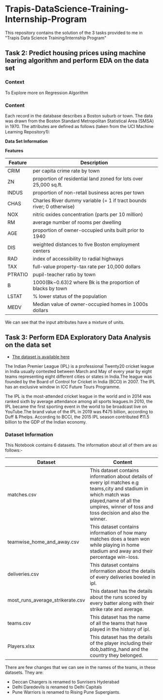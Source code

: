 # Trapis-DataScience-Training-Internship-Program
This repository contains the solution of the 3 tasks provided to me in "Trapis Data Science Training/Internship Program"

## **Task 2**: Predict housing prices using machine learing algorithm and perform EDA on the data set 

### Context

To Explore more on Regression Algorithm

### Content

Each record in the database describes a Boston suburb or town. The data was drawn from the Boston Standard Metropolitan Statistical Area (SMSA) in 1970. The attributes are deﬁned as follows (taken from the UCI Machine Learning Repository1): 

**Data Set Information**

**Features**

|Feature|Description|
|-----|-----|
|CRIM|per capita crime rate by town|
|ZN|proportion of residential land zoned for lots over 25,000 sq.ft.|
|INDUS|proportion of non-retail business acres per town|
|CHAS|Charles River dummy variable (= 1 if tract bounds river; 0 otherwise)|
|NOX|nitric oxides concentration (parts per 10 million)|
|RM|average number of rooms per dwelling|
|AGE|proportion of owner-occupied units built prior to 1940|
|DIS|weighted distances to ﬁve Boston employment centers|
|RAD|index of accessibility to radial highways|
|TAX|full-value property-tax rate per 10,000 dollars|
|PTRATIO|pupil-teacher ratio by town |
|B|1000(Bk−0.63)2 where Bk is the proportion of blacks by town| 
|LSTAT|% lower status of the population|
|MEDV|Median value of owner-occupied homes in 1000s dollars|

We can see that the input attributes have a mixture of units.



## **Task 3:** Perform EDA Exploratory Data Analysis on the data set

- [The dataset is available here](https://www.kaggle.com/ramjidoolla/ipl-data-set)

The Indian Premier League (IPL) is a professional Twenty20 cricket league in India usually contested between March and May of every year by eight teams representing eight different cities or states in India.The league was founded by the Board of Control for Cricket in India (BCCI) in 2007. The IPL has an exclusive window in ICC Future Tours Programme.

The IPL is the most-attended cricket league in the world and in 2014 was ranked sixth by average attendance among all sports leagues.In 2010, the IPL became the first sporting event in the world to be broadcast live on YouTube.The brand value of the IPL in 2019 was ₹475 billion, according to Duff & Phelps. According to BCCI, the 2015 IPL season contributed ₹11.5 billion to the GDP of the Indian economy.

### Dataset Information

This Notebook contains 6 datasets. The information about all of them are as follows:-

|**Dataset**|**Content**|
|----|----|
|matches.csv|This dataset contains information about details of every ipl matches e.g teams,city and stadium in which match was played,name of all the umpires, winner of toss and toss decision and also the winner.|
|teamwise_home_and_away.csv|This dataset contains information of how many matches does a team won while playing in home stadium and away and their percentage win-loss.|
|deliveries.csv|This dataset contains information about the details of every deliveries bowled in ipl.|
|most_runs_average_strikerate.csv|This dataset has the details about the runs scored by every batter along with their strike rate and average.|
|teams.csv|This dataset has the name of all the teams that have played in the history of ipl.|
|Players.xlsx|This dataset has the details of the player including their dob,batting_hand and the country they belonged.|


There are few changes that we can see in the names of the teams, in these datasets. They are:
- Deccan Chargers is renamed to Sunrisers Hyderabad 
- Delhi Daredevils is renamed to Delhi Capitals
- Pune Warriors is renamed to Rising Pune Supergiants.
